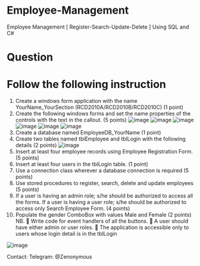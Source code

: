 # Employee-Management
Employee Management [ Register-Search-Update-Delete ] Using SQL and C#

# Question

# Follow the following instruction
1. Create a windows form application with the name YourName_YourSection (RCD2010A/RCD2010B/RCD2010C) (1 point)
2. Create the following windows forms and set the name properties of the controls with the text in the callout. (5 points)
![image](https://user-images.githubusercontent.com/49855645/115119101-5e975000-9faf-11eb-96c3-6a49ab390279.png)
![image](https://user-images.githubusercontent.com/49855645/115119142-8f778500-9faf-11eb-8c98-a1d27d9131c9.png)
![image](https://user-images.githubusercontent.com/49855645/115119151-9c947400-9faf-11eb-8b36-419250794b86.png)
![image](https://user-images.githubusercontent.com/49855645/115119161-a8803600-9faf-11eb-9628-f9f812d4394d.png)
![image](https://user-images.githubusercontent.com/49855645/115119180-b9c94280-9faf-11eb-9e76-b68912ab3502.png)
![image](https://user-images.githubusercontent.com/49855645/115119192-c77ec800-9faf-11eb-8cbe-2ec5f2f72e59.png)
3. Create a database named EmployeeDB_YourName (1 point)
4. Create two tables named tblEmployee and tblLogin with the following details (2 points)
![image](https://user-images.githubusercontent.com/49855645/115119216-e5e4c380-9faf-11eb-879e-93299e1f7943.png)
5. Insert at least four employee records using Employee Registration Form. (5 points)
6. Insert at least four users in the tblLogin table. (1 point)
7. Use a connection class wherever a database connection is required (5 points)
8. Use stored procedures to register, search, delete and update employees (5 points)
9. If a user is having an admin role; s/he should be authorized to access all the forms. 
If a user is having a user role; s/he should be authorized to access only Search Employee Form. (4 
points)
10. Populate the gender ComboBox with values Male and Female (2 points)
NB.
 Write code for event handlers of all the buttons.
 A user should have either admin or user roles. 
 The application is accessible only to users whose login detail is in the tblLogin

![image](https://user-images.githubusercontent.com/49855645/115119233-fbf28400-9faf-11eb-9809-56b55c52e772.png)

Contact:
    Telegram: @Zenonymous
